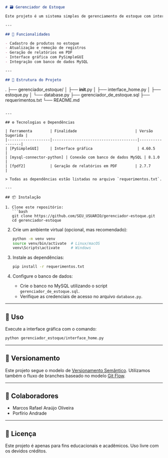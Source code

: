 ```markdown
# 🗃️ Gerenciador de Estoque

Este projeto é um sistema simples de gerenciamento de estoque com interface gráfica em Python, integrando banco de dados MySQL, geração de relatórios em PDF e uma interface amigável construída com PySimpleGUI.

---

## 🚀 Funcionalidades

- Cadastro de produtos no estoque
- Atualização e remoção de registros
- Geração de relatórios em PDF
- Interface gráfica com PySimpleGUI
- Integração com banco de dados MySQL

---

## 📁 Estrutura do Projeto

```

.
├── gerenciador\_estoque/
│   ├── **init**.py
│   ├── interface\_home.py
│   ├── estoque.py
│   └── database.py
├── gerenciador\_de\_estoque.sql
├── requerimentos.txt
└── README.md

````

---

## ⚙️ Tecnologias e Dependências

| Ferramenta        | Finalidade                          | Versão Sugerida |
|-------------------|--------------------------------------|-----------------|
| [PySimpleGUI]     | Interface gráfica                    | 4.60.5          |
| [mysql-connector-python] | Conexão com banco de dados MySQL | 8.1.0           |
| [fpdf2]           | Geração de relatórios em PDF        | 2.7.7           |

> Todas as dependências estão listadas no arquivo `requerimentos.txt`.

---

## 📦 Instalação

1. Clone este repositório:
   ```bash
   git clone https://github.com/SEU_USUARIO/gerenciador-estoque.git
   cd gerenciador-estoque
````

2. Crie um ambiente virtual (opcional, mas recomendado):

   ```bash
   python -m venv venv
   source venv/bin/activate  # Linux/macOS
   venv\Scripts\activate     # Windows
   ```

3. Instale as dependências:

   ```bash
   pip install -r requerimentos.txt
   ```

4. Configure o banco de dados:

   * Crie o banco no MySQL utilizando o script `gerenciador_de_estoque.sql`.
   * Verifique as credenciais de acesso no arquivo `database.py`.

---

## 🧪 Uso

Execute a interface gráfica com o comando:

```bash
python gerenciador_estoque/interface_home.py
```

---

## 🔖 Versionamento

Este projeto segue o modelo de [Versionamento Semântico](https://semver.org/lang/pt-BR/).
Utilizamos também o fluxo de branches baseado no modelo [Git Flow](https://nvie.com/posts/a-successful-git-branching-model/).

---

## 👥 Colaboradores

* Marcos Rafael Araújo Oliveira
* Porfírio Andrade

---

## 📄 Licença

Este projeto é apenas para fins educacionais e acadêmicos. Uso livre com os devidos créditos.

```

